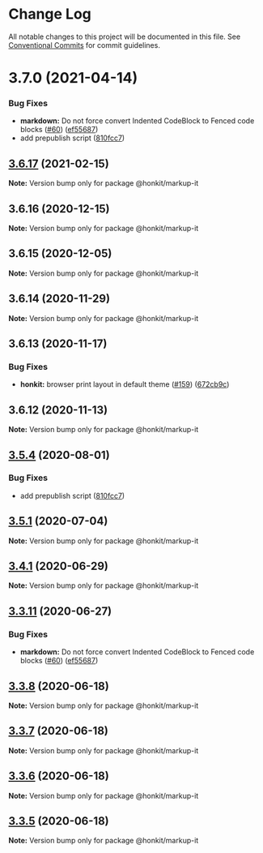 # Change Log

All notable changes to this project will be documented in this file.
See [Conventional Commits](https://conventionalcommits.org) for commit guidelines.

# 3.7.0 (2021-04-14)


### Bug Fixes

* **markdown:** Do not force convert Indented CodeBlock to Fenced code blocks ([#60](https://github.com/GitbookIO/draft-markup/issues/60)) ([ef55687](https://github.com/GitbookIO/draft-markup/commit/ef556874f42d27a4d7b323acbc92fcadd579d034))
* add prepublish script ([810fcc7](https://github.com/GitbookIO/draft-markup/commit/810fcc7f45f3b1ab8d9527e8738f9861fdbe2c31))





## [3.6.17](https://github.com/GitbookIO/draft-markup/compare/v3.6.16...v3.6.17) (2021-02-15)

**Note:** Version bump only for package @honkit/markup-it





## 3.6.16 (2020-12-15)

**Note:** Version bump only for package @honkit/markup-it





## 3.6.15 (2020-12-05)

**Note:** Version bump only for package @honkit/markup-it





## 3.6.14 (2020-11-29)

**Note:** Version bump only for package @honkit/markup-it





## 3.6.13 (2020-11-17)


### Bug Fixes

* **honkit:** browser print layout in default theme ([#159](https://github.com/GitbookIO/draft-markup/issues/159)) ([672cb9c](https://github.com/GitbookIO/draft-markup/commit/672cb9c92f90dd154793b7a36d4dbf2654e7aec4))





## 3.6.12 (2020-11-13)

**Note:** Version bump only for package @honkit/markup-it





## [3.5.4](https://github.com/GitbookIO/draft-markup/compare/v3.5.3...v3.5.4) (2020-08-01)


### Bug Fixes

* add prepublish script ([810fcc7](https://github.com/GitbookIO/draft-markup/commit/810fcc7f45f3b1ab8d9527e8738f9861fdbe2c31))





## [3.5.1](https://github.com/GitbookIO/draft-markup/compare/v3.5.0...v3.5.1) (2020-07-04)

**Note:** Version bump only for package @honkit/markup-it





## [3.4.1](https://github.com/GitbookIO/draft-markup/compare/v3.4.0...v3.4.1) (2020-06-29)

**Note:** Version bump only for package @honkit/markup-it





## [3.3.11](https://github.com/GitbookIO/draft-markup/compare/v3.3.10...v3.3.11) (2020-06-27)


### Bug Fixes

* **markdown:** Do not force convert Indented CodeBlock to Fenced code blocks ([#60](https://github.com/GitbookIO/draft-markup/issues/60)) ([ef55687](https://github.com/GitbookIO/draft-markup/commit/ef556874f42d27a4d7b323acbc92fcadd579d034))





## [3.3.8](https://github.com/GitbookIO/draft-markup/compare/v3.3.7...v3.3.8) (2020-06-18)

**Note:** Version bump only for package @honkit/markup-it





## [3.3.7](https://github.com/GitbookIO/draft-markup/compare/v3.3.6...v3.3.7) (2020-06-18)

**Note:** Version bump only for package @honkit/markup-it





## [3.3.6](https://github.com/GitbookIO/draft-markup/compare/v3.3.5...v3.3.6) (2020-06-18)

**Note:** Version bump only for package @honkit/markup-it





## [3.3.5](https://github.com/GitbookIO/draft-markup/compare/v3.3.4...v3.3.5) (2020-06-18)

**Note:** Version bump only for package @honkit/markup-it
